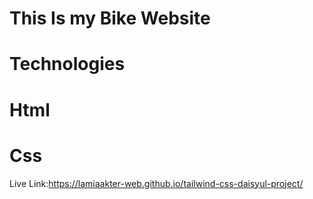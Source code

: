 # This Is my Bike Website


# Technologies
# Html
# Css
Live Link:https://lamiaakter-web.github.io/tailwind-css-daisyul-project/